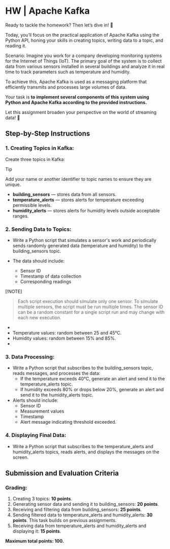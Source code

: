 
# HW | Apache Kafka
Ready to tackle the homework? Then let’s dive in! 🎢

Today, you’ll focus on the practical application of Apache Kafka using the Python API, honing your skills in creating topics, writing data to a topic, and reading it.

Scenario:
Imagine you work for a company developing monitoring systems for the Internet of Things (IoT). The primary goal of the system is to collect data from various sensors installed in several buildings and analyze it in real time to track parameters such as temperature and humidity.

To achieve this, Apache Kafka is used as a messaging platform that efficiently transmits and processes large volumes of data.

Your task is **to implement several components of this system using Python and Apache Kafka according to the provided instructions.**

Let this assignment broaden your perspective on the world of streaming data! 🧠

## Step-by-Step Instructions
### 1. Creating Topics in Kafka:
Create three topics in Kafka:

>[!TIP]
>Add your name or another identifier to topic names to ensure they are unique.

- **building_sensors** — stores data from all sensors.
- **temperature_alerts** — stores alerts for temperature exceeding permissible levels.
- **humidity_alerts** — stores alerts for humidity levels outside acceptable ranges.
### 2. Sending Data to Topics:
- Write a Python script that simulates a sensor's work and periodically sends randomly generated data (temperature and humidity) to the building_sensors topic.
- The data should include:

   - Sensor ID
   - Timestamp of data collection
   - Corresponding readings

[!NOTE]
> Each script execution should simulate only one sensor. To simulate multiple sensors, the script must be run multiple times.
The sensor ID can be a random constant for a single script run and may change with each new execution.
- 
- Temperature values: random between 25 and 45°C.
- Humidity values: random between 15% and 85%.
- 
### 3. Data Processing:
- Write a Python script that subscribes to the building_sensors topic, reads messages, and processes the data:
   - If the temperature exceeds 40°C, generate an alert and send it to the temperature_alerts topic.
   - If humidity exceeds 80% or drops below 20%, generate an alert and send it to the humidity_alerts topic.
- Alerts should include:
   - Sensor ID
   - Measurement values
   - Timestamp
   - Alert message indicating threshold exceeded.
### 4. Displaying Final Data:
- Write a Python script that subscribes to the temperature_alerts and humidity_alerts topics, reads alerts, and displays the messages on the screen.

## Submission and Evaluation Criteria

### Grading:
1. Creating 3 topics: **10 points**.
2. Generating sensor data and sending it to building_sensors: **20 points**.
3. Receiving and filtering data from building_sensors: **25 points**.
4. Sending filtered data to temperature_alerts and humidity_alerts: **30 points**.
This task builds on previous assignments.
5. Receiving data from temperature_alerts and humidity_alerts and displaying it: **15 points**.

**Maximum total points: 100.**





